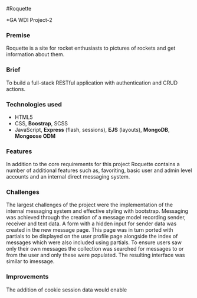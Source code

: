 #Roquette

*GA WDI Project-2

### Premise
Roquette is a site for rocket enthusiasts to pictures of rockets and get information about them.

### Brief
To build a full-stack RESTful application with authentication and CRUD actions.

### Technologies used
* HTML5
* CSS, **Boostrap**, SCSS
* JavaScript, **Express** (flash, sessions), **EJS** (layouts), **MongoDB**, **Mongoose ODM**

### Features
In addition to the core requirements for this project Roquette contains a number of additional features such as, favoriting, basic user and admin level accounts and an internal direct messaging system.

### Challenges
The largest challenges of the project were the implementation of the internal messaging system and effective styling with bootstrap.  Messaging was achieved through the creation of a message model recording sender, receiver and text data.  A form with a hidden input for sender data was created in the new message page.  This page was in turn ported with partials to be displayed on the user profile page alongside the index of messages which were also included using partials.  To ensure users saw only their own messages the collection was searched for messages to or from the user and only these were populated.  The resulting interface was similar to imessage.

### Improvements
The addition of cookie session data would enable
